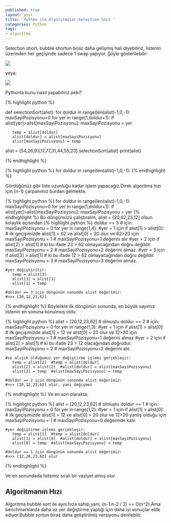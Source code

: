 ```yaml
---
published: true
layout: post
title: 'Python ile Algoritmalar:Selection Sort '
categories: Python
tags: 
- algoritma
---
```

Selection short, bubble shortun biraz daha gelişmiş hali diyebiliriz, listenin üzerinden her geçişinde sadece 1 swap yapıyor. Şöyle gösterilebilir:


![]({{site.baseurl}}/images/selectionsort/selectionsortnew.png)


veya:


![]({{site.baseurl}}/images/selectionsort/Selection-sort-algorithm.jpg)


Pythonla bunu nasıl yapabiliriz peki?



{% highlight python %}

def selectionSort(alist):
   for doldur in range(len(alist)-1,0,-1):
       maxSayiPozisyonu=0
       for yer in range(1,doldur+1):
           if alist[yer]>alist[maxSayiPozisyonu]:
               maxSayiPozisyonu = yer

       temp = alist[doldur]
       alist[doldur] = alist[maxSayiPozisyonu]
       alist[maxSayiPozisyonu] = temp

alist = [54,26,93,17,77,31,44,55,20]
selectionSort(alist)
print(alist)

{% endhighlight %}

{% highlight python %}
   for doldur in range(len(alist)-1,0,-1):
{% endhighlight %}

Gördüğünüz gibi liste uzunluğu kadar işlem yapacağız.Direk algoritma hızı için (n-1) çarpanımız burdan gelmekte.

{% highlight python %}
   for doldur in range(len(alist)-1,0,-1):
       maxSayiPozisyonu=0
       for yer in range(1,doldur+1):
           if alist[yer]>alist[maxSayiPozisyonu]:
               maxSayiPozisyonu = yer
{% endhighlight %}
Bu döngümüzü çalıştıralım,
alist = [20,62,23,12] olsun kolaylık açısından
{% highlight python %}
doldur == 3 # için:
	maxSayiPozisyonu = 0
    for yer in range(1,4): 
    	#yer = 1 için
    	if alist[1] > alist[0]: # ilk geçişimizde alist[1] = 62 ve alist[0] = 20 olur ve 62>20 için 
        	maxSayiPozisyonu = 1 # maxSayiPozisyonu=1 değerini alır
     	#yer = 2 için
        if alist[2] > alist[1] # ki bu ifade 23 > 62 olmayacağından doğru değildir.
        	maxSayiPozisyonu = 2 # maxSayiPozisyonu=2 değerini almaz.
        #yer = 3 için
        if alist[3] > alist[1] # ki bu ifade 12 > 62 olmayacağından doğru değildir.
        	maxSayiPozisyonu = 3 # maxSayiPozisyonu=3 değerini almaz.

	#yer değiştirilir:
       temp = alist[3]
       alist[3] = alist[1]
       alist[1] = temp
       
    #doldur == 3 için döngünün sonunda alist değerimiz:
    #>>> [20,12,23,62]
{% endhighlight %}
Böylelikle ilk döngünün sonunda, en büyük sayımız listenin en sonuna konulmuş oldu.

{% highlight python %}
alist = [20,12,23,62] # olmuştu
doldur == 2 # için:
	maxSayiPozisyonu = 0
    for yer in range(1,3): 
    	#yer = 1 için
    	if alist[1] > alist[0]: # ilk geçişimizde alist[1] = 12 ve alist[0] = 20 olur ve 12>20 için 
        	maxSayiPozisyonu = 1 # maxSayiPozisyonu=1 değerini almaz
     	#yer = 2 için
        if alist[2] > alist[1] # ki bu ifade 23 > 12 olacağından doğrudur.
        	maxSayiPozisyonu = 2 # maxSayiPozisyonu=2 değerini alır.

	#ve alışık olduğumuz yer değiştirme işlemi gerçekleşir:
       temp = alist[2] 	#temp = alist[doldur]
       alist[2] = alist[2]	#alist[doldur] = alist[maxSayiPozisyonu]
       alist[2] = temp	#alist[maxSayiPozisyonu] = temp
       
    #doldur == 2 için döngünün sonunda alist değerimiz:
    #>>> [20,12,23,62] olur, yani değişmez
{% endhighlight %}
Ve en son olarakta:

{% highlight python %}
alist = [20,12,23,62] # olmuştu
doldur == 1 # için:
	maxSayiPozisyonu = 0
    for yer in range(1,2): 
    	#yer = 1 için
    	if alist[1] > alist[0]: # ilk geçişimizde alist[1] = 12 ve alist[0] = 20 olur ve 12>20 yanlış olduğu için 
        	maxSayiPozisyonu = 1 # maxSayiPozisyonu=0 değerinde kalır
            
	#yer değiştirme işlemi gerçekleşir:
       temp = alist[1] 	#temp = alist[doldur]
       alist[1] = alist[0]	#alist[doldur] = alist[maxSayiPozisyonu]
       alist[0] = temp	#alist[maxSayiPozisyonu] = temp
       
    #doldur == 1 için döngünün sonunda alist değerimiz:
    #>>> [12,20,23,62] olur
{% endhighlight %}

Ve en sonundada listemiz sıralı bir vaziyet almış olur.

## Algoritmanın Hızı

Algoritma bubble sort ile aynı hıza sahip,yani, (n-1.n-2 / 2) == O(n^2).Ama benchmarklarda daha az yer değiştirme yaptığı için daha iyi sonuçlar elde ediyor.Bubble sortun biraz daha geliştirilmiş versiyonu denilebilir.
